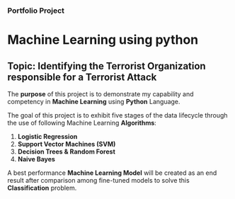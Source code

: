 ### Portfolio Project
# Machine Learning using python
## Topic: Identifying the Terrorist Organization responsible for a Terrorist Attack

The **purpose** of this project is to demonstrate my capability and competency in **Machine Learning** using **Python** Language.

The goal of this project is to exhibit five stages of the data lifecycle through the use of following Machine Learning **Algorithms**:
1. **Logistic Regression**
2. **Support Vector Machines (SVM)**
3. **Decision Trees & Random Forest**
4. **Naive Bayes**<br>

A best performance **Machine Learning Model** will be created as an end result after comparison among fine-tuned models to solve this **Classification** problem.
